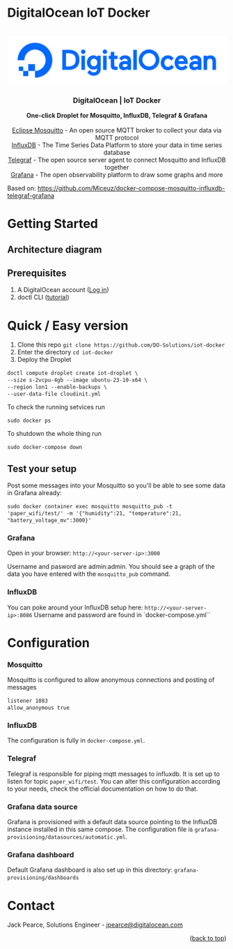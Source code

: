 # DigitalOcean IoT Docker
<!-- <div id="top"></div> -->
<!--
*** Thanks for checking out the Best-README-Template. If you have a suggestion
*** that would make this better, please fork the repo and create a pull request
*** or simply open an issue with the tag "enhancement".
*** Don't forget to give the project a star!
*** Thanks again! Now go create something AMAZING! :D
-->


<!-- PROJECT LOGO -->
<br />
<div align="center">
  <a href="https://digitalocean.com/">
    <img src="./assets/DO_Logo-Blue.png" alt="Logo" >
  </a>

<h3 align="center">DigitalOcean | IoT Docker</h3>

  <p align="center">

<b>One-click Droplet for Mosquitto, InfluxDB, Telegraf & Grafana</b>
<br>
<br>[Eclipse Mosquitto](https://mosquitto.org) - An open source MQTT broker to collect your data via MQTT protocol
<br>[InfluxDB](https://www.influxdata.com/) - The Time Series Data Platform to store your data in time series database 
<br>[Telegraf](https://www.influxdata.com/time-series-platform/telegraf/) - The open source server agent to connect Mosquitto and InfluxDB together
<br>[Grafana](https://grafana.com/) - The open observability platform to draw some graphs and more
  </p>
</div>

Based on: https://github.com/Miceuz/docker-compose-mosquitto-influxdb-telegraf-grafana

# Getting Started


## Architecture diagram


## Prerequisites

1. A DigitalOcean account ([Log in](https://cloud.digitalocean.com/login))
2. doctl CLI ([tutorial](https://docs.digitalocean.com/reference/doctl/how-to/install/))

# Quick / Easy version

1. Clone this repo `git clone https://github.com/DO-Solutions/iot-docker`
2. Enter the directory `cd iot-docker`
3. Deploy the Droplet

```
doctl compute droplet create iot-droplet \
--size s-2vcpu-4gb --image ubuntu-23-10-x64 \
--region lon1 --enable-backups \
--user-data-file cloudinit.yml
```


To check the running setvices run
```
sudo docker ps
```

To shutdown the whole thing run
```
sudo docker-compose down
```

## Test your setup

Post some messages into your Mosquitto so you'll be able to see some data in Grafana already: 
```
sudo docker container exec mosquitto mosquitto_pub -t 'paper_wifi/test/' -m '{"humidity":21, "temperature":21, "battery_voltage_mv":3000}'
```

### Grafana
Open in your browser: 
`http://<your-server-ip>:3000`

Username and pasword are admin:admin. You should see a graph of the data you have entered with the `mosquitto_pub` command.

### InfluxDB
You can poke around your InfluxDB setup here:
`http://<your-server-ip>:8086`
Username and password are found in `docker-compose.yml``

# Configuration 
### Mosquitto 
Mosquitto is configured to allow anonymous connections and posting of messages
```
listener 1883
allow_anonymous true
```

### InfluxDB 
The configuration is fully in `docker-compose.yml`.

### Telegraf 
Telegraf is responsible for piping mqtt messages to influxdb. It is set up to listen for topic `paper_wifi/test`. You can alter this configuration according to your needs, check the official documentation on how to do that.

### Grafana data source 
Grafana is provisioned with a default data source pointing to the InfluxDB instance installed in this same compose. The configuration file is `grafana-provisioning/datasources/automatic.yml`.

### Grafana dashboard
Default Grafana dashboard is also set up in this directory: `grafana-provisioning/dashboards`




<!-- CONTACT -->
# Contact

Jack Pearce, Solutions Engineer - jpearce@digitalocean.com

<p align="right">(<a href="#top">back to top</a>)</p>
